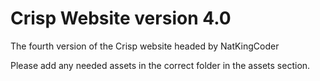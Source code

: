 # Crisp Website version 4.0
The fourth version of the Crisp website headed by NatKingCoder

Please add any needed assets in the correct folder in the assets section.
